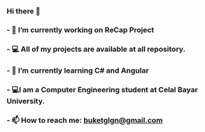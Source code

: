 ### Hi there 👋

###  - 🔭 I’m currently working on ReCap Project
###  - 💻 All of my projects are available at all repository.
###  - 🌱 I’m currently learning C# and Angular
###  - 💻I am a Computer Engineering student at Celal Bayar University.
###  - 📫 How to reach me: buketglgn@gmail.com

